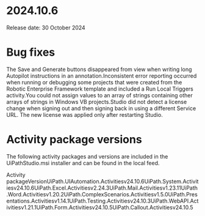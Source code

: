 ﻿# 2024.10.6

Release date: 30 October 2024

# Bug fixes

The Save and
                            Generate buttons disappeared from view when writing long
                        Autopilot instructions in an annotation.Inconsistent error reporting
                        occurred when running or debugging some projects that were created from the
                            Robotic Enterprise Framework template and included a Run Local Triggers activity.You could not assign values
                        to an array of strings containing other arrays of strings in Windows VB
                        projects.Studio did not detect a
                        license change when signing out and then signing back in using a different
                        Service URL. The new license was applied only after restarting Studio.

# Activity package versions

The following activity packages and versions
                are included in the UiPathStudio.msi installer and can be found in
                the local feed.

Activity packageVersionUiPath.UIAutomation.Activitiesv24.10.6UiPath.System.Activitiesv24.10.6UiPath.Excel.Activitiesv2.24.3UiPath.Mail.Activitiesv1.23.11UiPath.Word.Activitiesv1.20.2UiPath.ComplexScenarios.Activitiesv1.5.0UiPath.Presentations.Activitiesv1.14.1UiPath.Testing.Activitiesv24.10.3UiPath.WebAPI.Activitiesv1.21.1UiPath.Form.Activitiesv24.10.5UiPath.Callout.Activitiesv24.10.5
